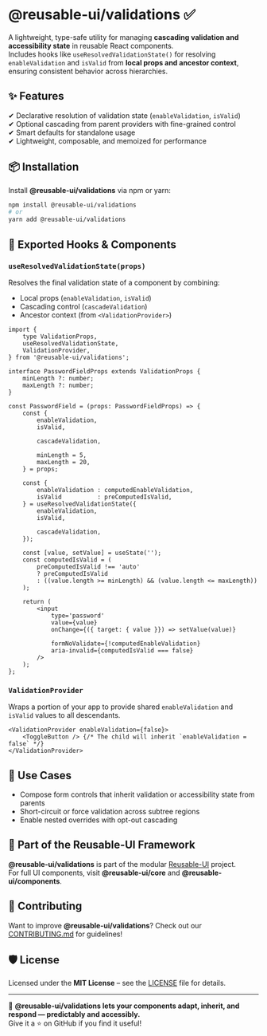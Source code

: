# @reusable-ui/validations ✅  

A lightweight, type-safe utility for managing **cascading validation and accessibility state** in reusable React components.  
Includes hooks like `useResolvedValidationState()` for resolving `enableValidation` and `isValid` from **local props and ancestor context**, ensuring consistent behavior across hierarchies.

## ✨ Features
✔ Declarative resolution of validation state (`enableValidation`, `isValid`)  
✔ Optional cascading from parent providers with fine-grained control  
✔ Smart defaults for standalone usage  
✔ Lightweight, composable, and memoized for performance  

## 📦 Installation
Install **@reusable-ui/validations** via npm or yarn:

```sh
npm install @reusable-ui/validations
# or
yarn add @reusable-ui/validations
```

## 🔁 Exported Hooks & Components

### `useResolvedValidationState(props)`
Resolves the final validation state of a component by combining:

- Local props (`enableValidation`, `isValid`)
- Cascading control (`cascadeValidation`)
- Ancestor context (from `<ValidationProvider>`)

```tsx
import {
    type ValidationProps,
    useResolvedValidationState,
    ValidationProvider,
} from '@reusable-ui/validations';

interface PasswordFieldProps extends ValidationProps {
    minLength ?: number;
    maxLength ?: number;
}

const PasswordField = (props: PasswordFieldProps) => {
    const {
        enableValidation,
        isValid,
        
        cascadeValidation,
        
        minLength = 5,
        maxLength = 20,
    } = props;

    const {
        enableValidation : computedEnableValidation,
        isValid          : preComputedIsValid,
    } = useResolvedValidationState({
        enableValidation,
        isValid,
        
        cascadeValidation,
    });

    const [value, setValue] = useState('');
    const computedIsValid = (
        preComputedIsValid !== 'auto'
        ? preComputedIsValid
        : ((value.length >= minLength) && (value.length <= maxLength))
    );

    return (
        <input
            type='password'
            value={value}
            onChange={({ target: { value }}) => setValue(value)}
            
            formNoValidate={!computedEnableValidation}
            aria-invalid={computedIsValid === false}
        />
    );
};
```

### `ValidationProvider`
Wraps a portion of your app to provide shared `enableValidation` and `isValid` values to all descendants.

```tsx
<ValidationProvider enableValidation={false}>
    <ToggleButton /> {/* The child will inherit `enableValidation = false` */}
</ValidationProvider>
```

## 🧩 Use Cases

- Compose form controls that inherit validation or accessibility state from parents
- Short-circuit or force validation across subtree regions
- Enable nested overrides with opt-out cascading

## 📖 Part of the Reusable-UI Framework  
**@reusable-ui/validations** is part of the modular [Reusable-UI](https://github.com/reusable-ui/reusable-ui-monorepo) project.  
For full UI components, visit **@reusable-ui/core** and **@reusable-ui/components**.

## 🤝 Contributing  
Want to improve **@reusable-ui/validations**? Check out our [CONTRIBUTING.md](./CONTRIBUTING.md) for guidelines!  

## 🛡️ License  
Licensed under the **MIT License** – see the [LICENSE](./LICENSE) file for details.  

---

🚀 **@reusable-ui/validations lets your components adapt, inherit, and respond — predictably and accessibly.**  
Give it a ⭐ on GitHub if you find it useful!  
